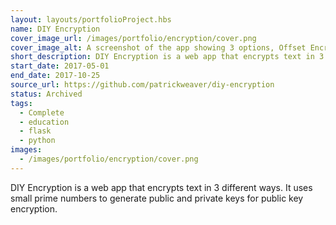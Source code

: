 ```yaml
---
layout: layouts/portfolioProject.hbs
name: DIY Encryption
cover_image_url: /images/portfolio/encryption/cover.png
cover_image_alt: A screenshot of the app showing 3 options, Offset Encryption, Shared Key Encryption, and Public Key Encryption
short_description: DIY Encryption is a web app that encrypts text in 3 different ways. It uses small prime numbers to generate public and private keys for public key encryption.
start_date: 2017-05-01
end_date: 2017-10-25
source_url: https://github.com/patrickweaver/diy-encryption
status: Archived
tags:
  - Complete
  - education
  - flask
  - python
images:
  - /images/portfolio/encryption/cover.png
---
```


DIY Encryption is a web app that encrypts text in 3 different ways. It uses small prime numbers to generate public and private keys for public key encryption.
